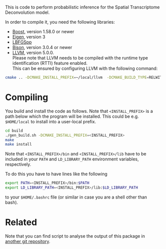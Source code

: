 This is code to perform probabilistic inference for the
Spatial Transcriptome Deconvolution model.

In order to compile it, you need the following libraries:
* [Boost](http://www.boost.org/), version 1.58.0 or newer
* [Eigen](http://eigen.tuxfamily.org/), version 3
* [LBFGSpp](https://github.com/yixuan/LBFGSpp)
* [Bison](https://www.gnu.org/software/bison/), version 3.0.4 or newer
* [LLVM](http://llvm.org/), version 5.0.0.  
  Please note that LLVM needs to be compiled with the runtime type identification (RTTI) feature enabled.  
  This can be ensured by configuring LLVM with the following command:
```sh
cmake .. -DCMAKE_INSTALL_PREFIX=~/local/llvm  -DCMAKE_BUILD_TYPE=RELWITHDEBINFO -DBUILD_SHARED_LIBS=TRUE -DLLVM_BUILD_EXAMPLES=TRUE -DLLVM_ENABLE_RTTI=TRUE
```

Compiling
=========
You build and install the code as follows.
Note that ```<INSTALL_PREFIX>``` is a path below which the program will be installed.
This could be e.g. ```$HOME/local``` to install into a user-local prefix.

```sh
cd build
./gen_build.sh -DCMAKE_INSTALL_PREFIX=<INSTALL_PREFIX>
make
make install
```

Note that ```<INSTALL_PREFIX>/bin``` and ```<INSTALL_PREFIX>/lib``` have to be included in your ```PATH``` and ```LD_LIBRARY_PATH``` environment variables, respectively.

To do this you have to have lines like the following

```sh
export PATH=<INSTALL_PREFIX>/bin:$PATH
export LD_LIBRARY_PATH=<INSTALL_PREFIX>/lib:$LD_LIBRARY_PATH
```

to your ```$HOME/.bashrc``` file (or similar in case you are a shell other than bash).

Related
=======
Note that you can find script to analyse the output of this package in [another git repository](https://gits-15.sys.kth.se/maaskola/multiScoopIBP-scripts).
